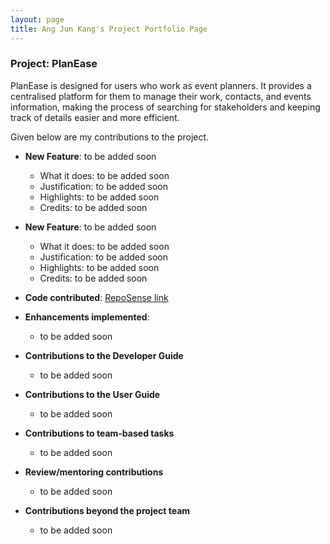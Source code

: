```yaml
---
layout: page
title: Ang Jun Kang's Project Portfolio Page
---
```


### Project: PlanEase

PlanEase is designed for users who work as event planners.
It provides a centralised platform for them to manage their work, contacts, and events information, making the process of searching for stakeholders and keeping track of details easier and more efficient.

Given below are my contributions to the project.

* **New Feature**: to be added soon
  * What it does: to be added soon
  * Justification: to be added soon
  * Highlights: to be added soon
  * Credits: to be added soon

* **New Feature**: to be added soon
  * What it does: to be added soon
  * Justification: to be added soon
  * Highlights: to be added soon
  * Credits: to be added soon

* **Code contributed**: [RepoSense link](https://nus-cs2103-ay2223s2.github.io/tp-dashboard/?search=irminrics&breakdown=true)

* **Enhancements implemented**:
  * to be added soon

* **Contributions to the Developer Guide**
  * to be added soon

* **Contributions to the User Guide**
  * to be added soon

* **Contributions to team-based tasks**
  * to be added soon

* **Review/mentoring contributions**
  * to be added soon

* **Contributions beyond the project team**
  * to be added soon